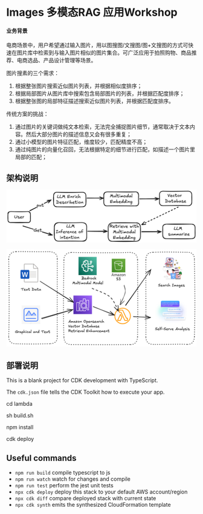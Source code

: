 # Images 多模态RAG 应用Workshop

#### 业务背景

电商场景中，用户希望通过输入图片，用以图搜图/文搜图/图+文搜图的方式可快速在图片库中检索到与输入图片相似的图片集合。可广泛应用于拍照购物、商品推荐、电商选品、产品设计管理等场景。

图片搜素的三个需求：

1. 根据整张图片搜索近似图片列表，并根据相似度排序；
2. 根据局部图片从图片库中搜索包含局部图片的列表，并根据匹配度排序；
3. 根据整张图的局部特征描述搜索近似图片列表，并根据匹配度排序。

传统方案的挑战：

1. 通过图片的关键词做纯文本检索，无法完全捕捉图片细节，通常取决于文本内容。然后大部分图片的描述信息又会有很多重复；
2. 通过小模型的图片特征匹配，维度较少，匹配精度不高；
3. 通过纯图片的向量化召回，无法根据特定的细节进行匹配，如描述一个图片里局部的匹配；

## 架构说明

![1729170034791](image/README/1729170034791.png)

![1729170049892](image/README/1729170049892.png)

## 部署说明

This is a blank project for CDK development with TypeScript.

The `cdk.json` file tells the CDK Toolkit how to execute your app.

cd lambda

sh build.sh

npm install

cdk deploy

## Useful commands

* `npm run build`   compile typescript to js
* `npm run watch`   watch for changes and compile
* `npm run test`    perform the jest unit tests
* `npx cdk deploy`  deploy this stack to your default AWS account/region
* `npx cdk diff`    compare deployed stack with current state
* `npx cdk synth`   emits the synthesized CloudFormation template
